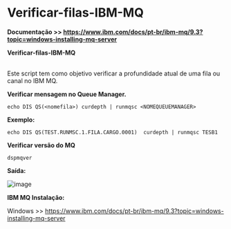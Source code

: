 # Verificar-filas-IBM-MQ

<strong>Documentação >> https://www.ibm.com/docs/pt-br/ibm-mq/9.3?topic=windows-installing-mq-server</strong>

<strong> Verificar-filas-IBM-MQ </strong>  
<br>
<p> Este script tem como objetivo verificar a profundidade atual de uma fila ou canal no IBM MQ. </p>

<strong> Verificar mensagem no Queue Manager. </strong> 
```
echo DIS QS(<nomefila>) curdepth | runmqsc <NOMEQUEUEMANAGER>
```
<strong> Exemplo: </strong> 
```
echo DIS QS(TEST.RUNMSC.1.FILA.CARGO.0001)  curdepth | runmqsc TESB1
```
<strong>Verificar versão do MQ </strong> 
```
dspmqver
```
<strong> Saída: </strong> 

![image](https://github.com/oanderoficial/Verificar-filas-IBM-MQ/assets/32654298/8f190d4c-485e-4092-8f4b-df149fd6e31f)

<strong> IBM MQ Instalação: </strong>

Windows >> https://www.ibm.com/docs/pt-br/ibm-mq/9.3?topic=windows-installing-mq-server
